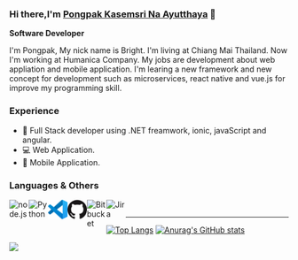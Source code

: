 ### Hi there,I'm [Pongpak Kasemsri Na Ayutthaya](http://github.com) 👋 

**Software Developer**

I'm Pongpak, My nick name is Bright. I'm living at Chiang Mai Thailand. Now I'm working at Humanica Company. My jobs are development about web appliation and mobile application.
I'm learing a new framework and new concept for development such as microservices, react native and vue.js for improve my programming skill.

### Experience
* 🔭 Full Stack developer using .NET freamwork, ionic, javaScript and angular.
* 💻 Web Application.
* 🌱 Mobile Application.

### Languages & Others
[<img align="left" alt="node.js" width="35px" src="https://miro.medium.com/max/800/1*bc9pmTiyKR0WNPka2w3e0Q.png" />]()
[<img align="left" alt="Python" width="35px" src="https://brandslogos.com/wp-content/uploads/images/large/python-logo.png" />]()
[<img align="left" alt="Visual Studio Code" width="35px" src="https://raw.githubusercontent.com/github/explore/80688e429a7d4ef2fca1e82350fe8e3517d3494d/topics/visual-studio-code/visual-studio-code.png" />]()
[<img align="left" alt="GitHub" width="35px" src="https://raw.githubusercontent.com/github/explore/78df643247d429f6cc873026c0622819ad797942/topics/github/github.png" />]()
[<img align="left" alt="Bitbucket" width="35px" src="https://upload.wikimedia.org/wikipedia/commons/thumb/0/0e/Bitbucket-blue-logomark-only.svg/1200px-Bitbucket-blue-logomark-only.svg.png" />]()
[<img align="left" alt="Jira" width="35px" src="https://encrypted-tbn0.gstatic.com/images?q=tbn:ANd9GcT_K9S-sOk8K8r_gnMQrHcS1GyTm_iGhdPWFCfFRR1jEM1W02eBJN1HWqoF3OX9jwD3FZo&usqp=CAU" />]()
<br />

---
[![Top Langs](https://github-readme-stats.vercel.app/api/top-langs/?username=brightpongpak&langs_count=8&layout=compact)](https://github.com/anuraghazra/github-readme-stats)
[![Anurag's GitHub stats](https://github-readme-stats.vercel.app/api?username=brightpongpak&show_icons=true)](https://github.com/anuraghazra/github-readme-stats)


![](https://komarev.com/ghpvc/?username=brightpongpak)



<!--
**brighttmpongpak/brightpongpak** is a ✨ _special_ ✨ repository because its `README.md` (this file) appears on your GitHub profile.
